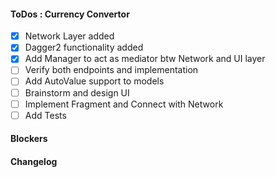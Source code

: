 #### ToDos : Currency Convertor
 
   - [x] Network Layer added
   - [x] Dagger2 functionality added
   - [x] Add Manager to act as mediator btw Network and UI layer
   - [ ] Verify both endpoints and implementation
   - [ ] Add AutoValue support to models
   - [ ] Brainstorm and design UI
   - [ ] Implement Fragment and Connect with Network
   - [ ] Add Tests
   
#### Blockers

#### Changelog
